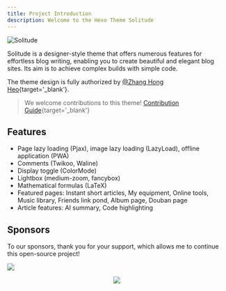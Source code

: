 ```yaml
---
title: Project Introduction
description: Welcome to the Hexo Theme Solitude
---
```


![Solitude](/screenshot.avif)

Solitude is a designer-style theme that offers numerous features for effortless blog writing, enabling you to create beautiful and elegant blog sites. Its aim is to achieve complex builds with simple code.

The theme design is fully authorized by [@Zhang Hong Heo](https://github.com/zhheo){target='_blank'}.

> We welcome contributions to this theme! [Contribution Guide](https://github.com/everfu/hexo-theme-solitude/blob/main/CONTRIBUTING.md){target='_blank'}

## Features

- Page lazy loading (Pjax), image lazy loading (LazyLoad), offline application (PWA)
- Comments (Twikoo, Waline)
- Display toggle (ColorMode)
- Lightbox (medium-zoom, fancybox)
- Mathematical formulas (LaTeX)
- Featured pages: Instant short articles, My equipment, Online tools, Music library, Friends link pond, Album page, Douban page
- Article features: AI summary, Code highlighting

## Sponsors

To our sponsors, thank you for your support, which allows me to continue this open-source project!

[![](https://img.shields.io/github/sponsors/everfu?label=Sponsor&style=for-the-badge)](https://github.com/sponsors/everfu)

<p align="center">
  <a href="https://cdn.jsdelivr.net/gh/everfu/static/sponsors.svg">
    <img src='https://cdn.jsdelivr.net/gh/everfu/static/sponsors.svg'/>
  </a>
</p>